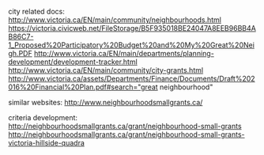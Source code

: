 city related docs:
http://www.victoria.ca/EN/main/community/neighbourhoods.html
https://victoria.civicweb.net/FileStorage/B5F935018BE24047A8EEB96BB4AB86C7-1_Proposed%20Participatory%20Budget%20and%20My%20Great%20Neigh.PDF
http://www.victoria.ca/EN/main/departments/planning-development/development-tracker.html
http://www.victoria.ca/EN/main/community/city-grants.html
http://www.victoria.ca/assets/Departments/Finance/Documents/Draft%202016%20Financial%20Plan.pdf#search="great neighbourhood"

similar websites:
http://www.neighbourhoodsmallgrants.ca/

criteria development:
http://neighbourhoodsmallgrants.ca/grant/neighbourhood-small-grants
http://neighbourhoodsmallgrants.ca/grant/neighbourhood-small-grants-victoria-hillside-quadra
